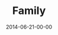 ---
layout: message
category: message
series: "Meaning"
title: "Family"
date: 2014-06-21-00-00
message_id: 869
audio: "http://s3.amazonaws.com/crossroads-media/messages/audio/meaning_03.mp3"
audio-duration: ":"
program: "http://s3.amazonaws.com/crossroads-media/documents/06_21-22_14Program_2.pdf"
description: "Brian Tome talks about the true meaning of family."
video: "http://s3.amazonaws.com/crossroads-media/messages/video/meaning_03.mp4"
video-duration: ":"
yt-embed-url: "//www.youtube.com/embed/gpZBOfG-AhI"
video-image: "http://s3.amazonaws.com/crossroads-media/images/meaning_03_still.jpg"
tag: 
 - crossroads
 - crossroads-church
 - brian-tome
 - family
 - program
explicit: false
---